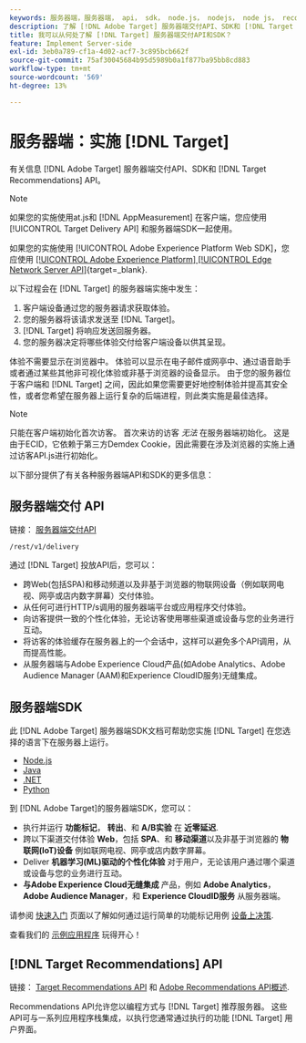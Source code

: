 ```yaml
---
keywords: 服务器端，服务器端， api， sdk， node.js， nodejs， node js， recommendations api， api， api，服务器端1
description: 了解 [!DNL Adobe Target] 服务器端交付API、SDK和 [!DNL Target Recommendations] API。
title: 我可以从何处了解 [!DNL Target] 服务器端交付API和SDK？
feature: Implement Server-side
exl-id: 3eb0a789-cf1a-4d02-acf7-3c895bcb662f
source-git-commit: 75af30045684b95d5989b0a1f877ba95bb8cd883
workflow-type: tm+mt
source-wordcount: '569'
ht-degree: 13%

---
```


# 服务器端：实施 [!DNL Target]

有关信息 [!DNL Adobe Target] 服务器端交付API、SDK和 [!DNL Target Recommendations] API。

>[!NOTE]
>
>如果您的实施使用at.js和 [!DNL AppMeasurement] 在客户端，您应使用 [!UICONTROL Target Delivery API] 和服务器端SDK一起使用。
>
>如果您的实施使用 [!UICONTROL Adobe Experience Platform Web SDK]，您应使用 [[!UICONTROL Adobe Experience Platform] [!UICONTROL Edge Network Server API]](https://experienceleague.adobe.com/en/docs/experience-platform/edge-network-server-api/overview){target=_blank}.

以下过程会在 [!DNL Target] 的服务器端实施中发生：

1. 客户端设备通过您的服务器请求获取体验。
1. 您的服务器将该请求发送至 [!DNL Target]。
1. [!DNL Target] 将响应发送回服务器。
1. 您的服务器决定将哪些体验交付给客户端设备以供其呈现。

体验不需要显示在浏览器中。 体验可以显示在电子邮件或网亭中、通过语音助手或者通过某些其他非可视化体验或非基于浏览器的设备显示。 由于您的服务器位于客户端和 [!DNL Target] 之间，因此如果您需要更好地控制体验并提高其安全性，或者您希望在服务器上运行复杂的后端进程，则此类实施是最佳选择。

>[!NOTE]
>
>只能在客户端初始化首次访客。 首次来访的访客 *无法* 在服务器端初始化。 这是由于ECID，它依赖于第三方Demdex Cookie，因此需要在涉及浏览器的实施上通过访客API.js进行初始化。

以下部分提供了有关各种服务器端API和SDK的更多信息：

## 服务器端交付 API

链接： [服务器端交付API](/help/dev/implement/delivery-api/overview.md)

`/rest/v1/delivery`

通过 [!DNL Target] 投放API后，您可以：

* 跨Web(包括SPA)和移动频道以及非基于浏览器的物联网设备（例如联网电视、网亭或店内数字屏幕）交付体验。
* 从任何可进行HTTP/s调用的服务器端平台或应用程序交付体验。
* 向访客提供一致的个性化体验，无论访客使用哪些渠道或设备与您的业务进行互动。
* 将访客的体验缓存在服务器上的一个会话中，这样可以避免多个API调用，从而提高性能。
* 从服务器端与Adobe Experience Cloud产品(如Adobe Analytics、Adobe Audience Manager (AAM)和Experience CloudID服务)无缝集成。

## 服务器端SDK

此 [!DNL Adobe Target] 服务器端SDK文档可帮助您实施 [!DNL Target] 在您选择的语言下在服务器上运行。

* [Node.js](node-js/overview.md)
* [Java](java/overview.md)
* [.NET](net/overview.md)
* [Python](python/overview.md)

到 [!DNL Adobe Target]的服务器端SDK，您可以：

* 执行并运行 **功能标记**， **转出**、和 **A/B实验** 在 **近零延迟**.
* 跨以下渠道交付体验 **Web**，包括 **SPA**、和 **移动渠道**&#x200B;以及非基于浏览器的 **物联网(IoT)设备** 例如联网电视、网亭或店内数字屏幕。
* Deliver **机器学习(ML)驱动的个性化体验** 对于用户，无论该用户通过哪个渠道或设备与您的业务进行互动。
* **与Adobe Experience Cloud无缝集成** 产品，例如 **Adobe Analytics**， **Adobe Audience Manager**，和 **Experience CloudID服务** 从服务器端。

请参阅 [快速入门](sdk-guides/getting-started/getting-started.md) 页面以了解如何通过运行简单的功能标记用例 [设备上决策](sdk-guides/on-device-decisioning/overview.md).

查看我们的 [示例应用程序](sdk-guides/sample-apps/sample-apps.md) 玩得开心！

## [!DNL Target Recommendations] API

链接： [Target Recommendations API](https://developers.adobetarget.com/api/recommendations) 和 [Adobe Recommendations API概述](../../before-administer/recs-api/overview.md).

Recommendations API允许您以编程方式与 [!DNL Target] 推荐服务器。 这些API可与一系列应用程序栈集成，以执行您通常通过执行的功能 [!DNL Target] 用户界面。
